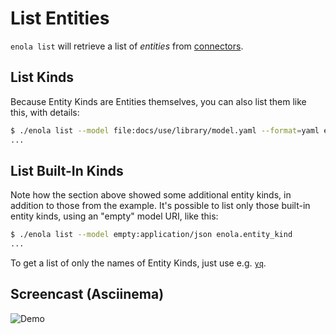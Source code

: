 <!--
    SPDX-License-Identifier: Apache-2.0

    Copyright 2023 The Enola <https://enola.dev> Authors

    Licensed under the Apache License, Version 2.0 (the "License");
    you may not use this file except in compliance with the License.
    You may obtain a copy of the License at

        https://www.apache.org/licenses/LICENSE-2.0

    Unless required by applicable law or agreed to in writing, software
    distributed under the License is distributed on an "AS IS" BASIS,
    WITHOUT WARRANTIES OR CONDITIONS OF ANY KIND, either express or implied.
    See the License for the specific language governing permissions and
    limitations under the License.
-->

# List Entities

`enola list` will retrieve a list of _entities_ from [connectors](../connector/index.md).

<!--

    THIS DOESN'T ACTUALLY WORK - BECAUSE model.yaml HAS NO CONNECTORS WHICH LIST ANYTHING!

## List Books

```bash cd .././.././..
$ ./enola list --model file:docs/use/library/model.yaml demo.book
...
```
-->

## List Kinds

Because Entity Kinds are Entities themselves, you can also list them like this, with details:

```bash cd .././.././..
$ ./enola list --model file:docs/use/library/model.yaml --format=yaml enola.entity_kind
...
```

## List Built-In Kinds

Note how the section above showed some additional entity kinds, in addition to those from the example.
It's possible to list only those built-in entity kinds, using an "empty" model URI, like this:

```bash cd .././.././..
$ ./enola list --model empty:application/json enola.entity_kind
...
```

To get a list of only the names of Entity Kinds, just use e.g. [`yq`](https://github.com/mikefarah/yq).

## Screencast (Asciinema)

![Demo](script.svg)
